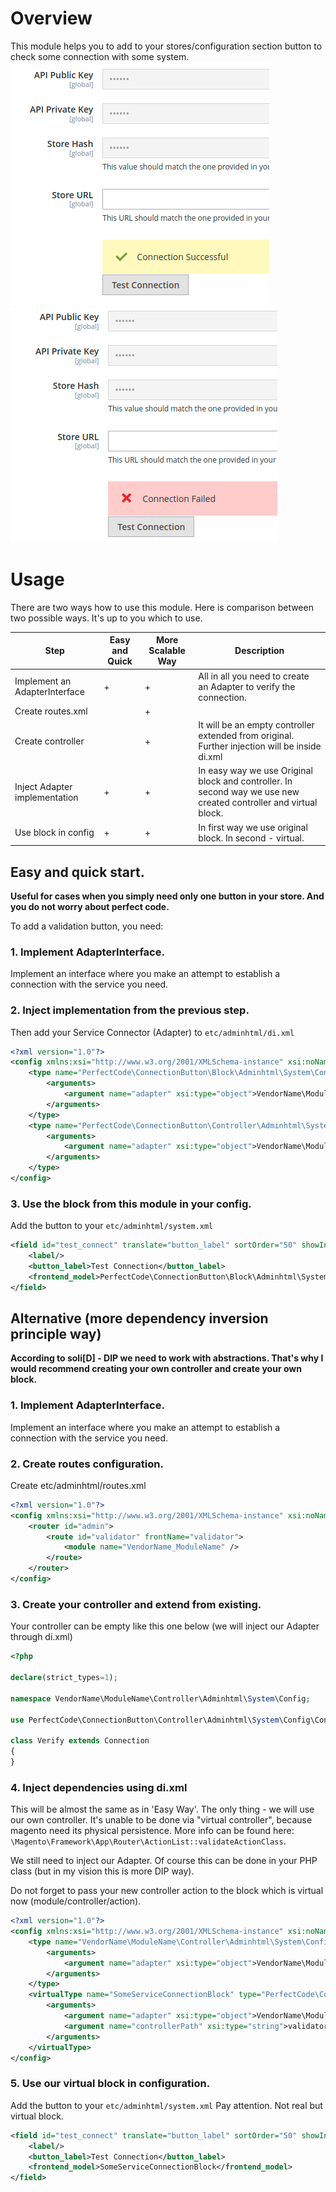 # Overview
This module helps you to add to your stores/configuration section button to check some connection with some system.
<img src="src/img/screenshot001.png" /><img src="src/img/screenshot002.png" />

# Usage

There are two ways how to use this module. Here is comparison between two possible ways. It's up to you which to use.

| Step                          | Easy and Quick | More Scalable Way | Description                                                                                                      |
|-------------------------------|----------------|--------------------|------------------------------------------------------------------------------------------------------------------|
| Implement an AdapterInterface | +              | +                  | All in all you need to create an Adapter to verify the connection.                                               |
| Create routes.xml             |                | +                  |                                                                                                                  |
| Create controller             |                | +                  | It will be an empty controller extended from original. Further injection will be inside di.xml                   |
| Inject Adapter implementation | +              | +                  | In easy way we use Original block and controller. In second way we use new created controller and virtual block. |
| Use block in config           | +              | +                  | In first way we use original block. In second - virtual.                                                         |

## Easy and quick start.
**Useful for cases when you simply need only one button in your store. And you do not worry about perfect code.**

To add a validation button, you need:

### 1. Implement AdapterInterface.
Implement an interface where you make an attempt to establish a connection with the service you need.

### 2. Inject implementation from the previous step.
Then add your Service Connector (Adapter) to `etc/adminhtml/di.xml`

```xml
<?xml version="1.0"?>
<config xmlns:xsi="http://www.w3.org/2001/XMLSchema-instance" xsi:noNamespaceSchemaLocation="urn:magento:framework:ObjectManager/etc/config.xsd">
    <type name="PerfectCode\ConnectionButton\Block\Adminhtml\System\Config\TestConnection">
        <arguments>
            <argument name="adapter" xsi:type="object">VendorName\ModuleName\Model\Adapter</argument>
        </arguments>
    </type>
    <type name="PerfectCode\ConnectionButton\Controller\Adminhtml\System\Config\Connection">
        <arguments>
            <argument name="adapter" xsi:type="object">VendorName\ModuleName\Model\Adapter</argument>
        </arguments>
    </type>
</config>
```

### 3. Use the block from this module in your config.
Add the button to your `etc/adminhtml/system.xml`
```xml
<field id="test_connect" translate="button_label" sortOrder="50" showInDefault="1" showInWebsite="0" showInStore="0">
    <label/>
    <button_label>Test Connection</button_label>
    <frontend_model>PerfectCode\ConnectionButton\Block\Adminhtml\System\Config\TestConnection</frontend_model>
</field>
```

## Alternative (more dependency inversion principle way)
**According to soli[D] - DIP we need to work with abstractions. 
That's why I would recommend creating your own controller and create your own block.**  

### 1. Implement AdapterInterface.
Implement an interface where you make an attempt to establish a connection with the service you need.

### 2. Create routes configuration.
Create etc/adminhtml/routes.xml
```xml
<?xml version="1.0"?>
<config xmlns:xsi="http://www.w3.org/2001/XMLSchema-instance" xsi:noNamespaceSchemaLocation="urn:magento:framework:App/etc/routes.xsd">
    <router id="admin">
        <route id="validator" frontName="validator">
            <module name="VendorName_ModuleName" />
        </route>
    </router>
</config>
```

### 3. Create your controller and extend from existing.
Your controller can be empty like this one below (we will inject our Adapter through di.xml)
```php
<?php

declare(strict_types=1);

namespace VendorName\ModuleName\Controller\Adminhtml\System\Config;

use PerfectCode\ConnectionButton\Controller\Adminhtml\System\Config\Connection;

class Verify extends Connection
{
}

```

### 4. Inject dependencies using di.xml
This will be almost the same as in 'Easy Way'. The only thing - we will use our own controller.
It's unable to be done via "virtual controller", because magento need its physical persistence. 
More info can be found here: `\Magento\Framework\App\Router\ActionList::validateActionClass`.

We still need to inject our Adapter. Of course this can be done in your PHP class (but in my vision this is more DIP way).

Do not forget to pass your new controller action to the block which is virtual now (module/controller/action).
```xml
<?xml version="1.0"?>
<config xmlns:xsi="http://www.w3.org/2001/XMLSchema-instance" xsi:noNamespaceSchemaLocation="urn:magento:framework:ObjectManager/etc/config.xsd">
    <type name="VendorName\ModuleName\Controller\Adminhtml\System\Config\Verify">
        <arguments>
            <argument name="adapter" xsi:type="object">VendorName\ModuleName\Model\Adapter</argument>
        </arguments>
    </type>
    <virtualType name="SomeServiceConnectionBlock" type="PerfectCode\ConnectionButton\Block\Adminhtml\System\Config\TestConnection">
        <arguments>
            <argument name="adapter" xsi:type="object">VendorName\ModuleName\Model\Adapter</argument>
            <argument name="controllerPath" xsi:type="string">validator/system_config/verify</argument>
        </arguments>
    </virtualType>
</config>
```

### 5. Use our virtual block in configuration.
Add the button to your `etc/adminhtml/system.xml`
Pay attention. Not real but virtual block.
```xml
<field id="test_connect" translate="button_label" sortOrder="50" showInDefault="1" showInWebsite="0" showInStore="0">
    <label/>
    <button_label>Test Connection</button_label>
    <frontend_model>SomeServiceConnectionBlock</frontend_model>
</field>
```

